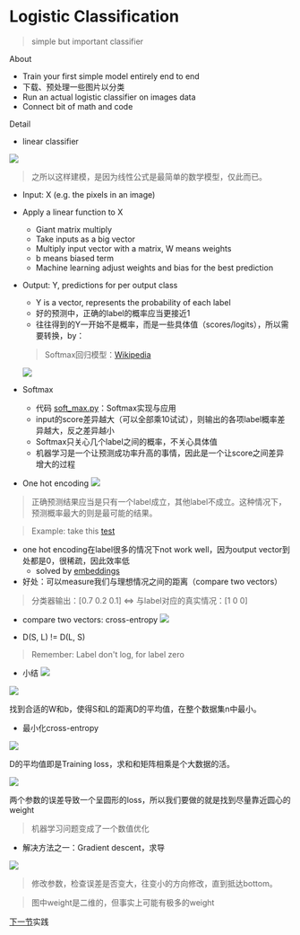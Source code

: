 # Logistic Classification
> simple but important classifier
     
About

- Train your first simple model entirely end to end
- 下载、预处理一些图片以分类
- Run an actual logistic classifier on images data
- Connect bit of math and code

Detail
- linear classifier

![](../../res/logistic.png)

> 之所以这样建模，是因为线性公式是最简单的数学模型，仅此而已。

- Input: X (e.g. the pixels in an image)
- Apply a linear function to X
  - Giant matrix multiply 
  - Take inputs as a big vector 
  - Multiply input vector with a matrix, W means weights
  - b means biased term
  - Machine learning adjust weights and bias for the best prediction
- Output: Y, predictions for per output class
  - Y is a vector, represents the probability of each label
  - 好的预测中，正确的label的概率应当更接近1
  - 往往得到的Y一开始不是概率，而是一些具体值（scores/logits），所以需要转换，by：
  
  > Softmax回归模型：[Wikipedia](http://ufldl.stanford.edu/wiki/index.php/Softmax%E5%9B%9E%E5%BD%92) 
  
  ![](../../res/softmax.png)
- Softmax  
  - 代码 [soft_max.py](../../src/soft_max.py)：Softmax实现与应用
  - input的score差异越大（可以全部乘10试试），则输出的各项label概率差异越大，反之差异越小
  - Softmax只关心几个label之间的概率，不关心具体值
  - 机器学习是一个让预测成功率升高的事情，因此是一个让score之间差异增大的过程
  
- One hot encoding
![](../../res/one_hot_encoding.png)

> 正确预测结果应当是只有一个label成立，其他label不成立。这种情况下，预测概率最大的则是最可能的结果。

> Example: take this [test](https://classroom.udacity.com/courses/ud730/lessons/6370362152/concepts/63713510510923) 

  - one hot encoding在label很多的情况下not work well，因为output vector到处都是0，很稀疏，因此效率低
    - solved by [embeddings](../lesson-4/README.md)
  - 好处：可以measure我们与理想情况之间的距离（compare two vectors）
  
  > 分类器输出：[0.7 0.2 0.1] \<=\> 与label对应的真实情况：[1 0 0]
  
  - compare two vectors: cross-entropy
  ![](../../res/cross-entropy.png)
  
  - D(S, L) != D(L, S)
    
  > Remember: Label don't log, for label zero 
 
 - 小结
 ![](../../res/logistic2.png)
 
 ![](../../res/logistic3.png)
 
 找到合适的W和b，使得S和L的距离D的平均值，在整个数据集n中最小。
 
 - 最小化cross-entropy
 
 ![](../../res/avg_train_loss.png)
 
 D的平均值即是Training loss，求和和矩阵相乘是个大数据的活。
 
 ![](../../res/weight_loss.png)
 
 两个参数的误差导致一个呈圆形的loss，所以我们要做的就是找到尽量靠近圆心的weight
 > 机器学习问题变成了一个数值优化
   - 解决方法之一：Gradient descent，求导
   
   ![](../../res/min_num.png)
   
   > 修改参数，检查误差是否变大，往变小的方向修改，直到抵达bottom。
   
   > 图中weight是二维的，但事实上可能有极多的weight
   
[下一节](practical.md)实践